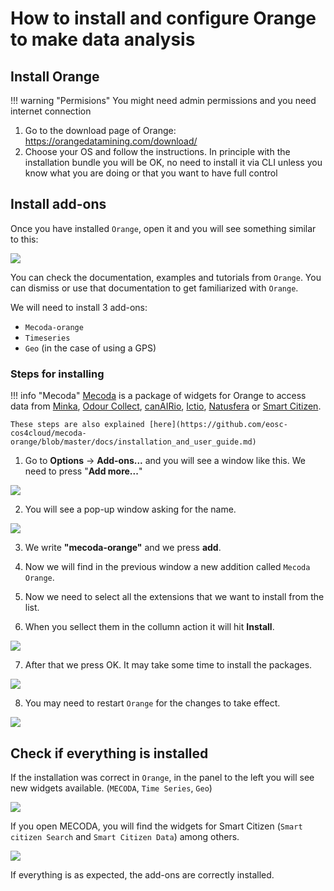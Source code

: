 # How to install and configure Orange to make data analysis

## Install Orange

!!! warning "Permisions"
    You might need admin permissions and you need internet connection

1. Go to the download page of Orange: https://orangedatamining.com/download/
2. Choose your OS and follow the instructions. In principle with the installation bundle you will be OK, no need to install it via CLI unless you know what you are doing or that you want to have full control

## Install add-ons

Once you have installed `Orange`,  open it and you will see something similar to this:

![](/assets/images/6BlZktR.png)

You can check the documentation, examples and tutorials from `Orange`. You can dismiss or use that documentation to get familiarized with `Orange`. 

We will need to install 3 add-ons:

* `Mecoda-orange`
* `Timeseries`
* `Geo` (in the case of using a GPS)

### Steps for installing

!!! info "Mecoda"
    [Mecoda](https://github.com/eosc-cos4cloud/mecoda-orange) is a package of widgets for Orange to access data from [Minka](https://minka-sdg.org/), [Odour Collect](https://odourcollect.eu/), [canAIRio](https://canair.io/), [Ictio](https://ictio.org/), [Natusfera](https://natusfera.gbif.es/) or [Smart Citizen](https://smartcitizen.me).

    These steps are also explained [here](https://github.com/eosc-cos4cloud/mecoda-orange/blob/master/docs/installation_and_user_guide.md)

1. Go to **Options** -> **Add-ons...** and you will see a window like this. We need to press "**Add more...**"

![](/assets/images/j3tDkUF.png)

2. You will see a pop-up window asking for the name.

![](/assets/images/ArwCdi7.png)

3. We write **"mecoda-orange"** and we press **add**.

4. Now we will find in the previous window a new addition called `Mecoda Orange`.

5. Now we need to select all the extensions that we want to install from the list.

6. When you sellect them in the collumn action it will hit **Install**.

![](/assets/images/smH9ABz.png)

7. After that we press OK. It may take some time to install the packages.

![](/assets/images/15f1HX9.png)

8. You may need to restart `Orange` for the changes to take effect. 

![](/assets/images/qbxH6I4.png)

## Check if everything is installed

If the installation was correct in `Orange`, in the panel to the left you will see new widgets available. (`MECODA`, `Time Series`, `Geo`)

![](/assets/images/jmwYmFv.png)

If you open MECODA, you will find the widgets for Smart Citizen (`Smart citizen Search` and `Smart Citizen Data`) among others. 

![](/assets/images/Q0AXXP4.png)

If everything is as expected, the add-ons are correctly installed.
